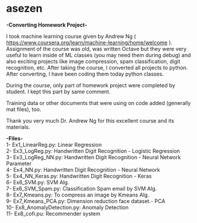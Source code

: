# asezen

**-Converting Homework Project-**

I took machine learning course given by Andrew Ng ( https://www.coursera.org/learn/machine-learning/home/welcome ). Assignment of the course was old, was written Octave but they were very useful to learn inside of ML classes (you may need them during debug) and also  exciting projects like image compression, spam classification, digit recognition, etc. After taking the course, I converted all projects to python. After converting, I have been coding them today python classes.

During the course, only part of homework project were completed by student. I kept this part by same comment.

Training data or other documents that were using on code added (generally mat files), too.

Thank you very much Dr. Andrew Ng for this excellent course and its materials.

**-Files-**<br/>
 1- Ex1_LinearReg.py:      Linear Regression<br/>
 2- Ex3_LogReg.py:         Handwritten Digit Recognition - Logistic Regression<br/>
 3- Ex3_LogReg_NN.py:      Handwritten Digit Recognition - Neural Network Parameter<br/>
 4- Ex4_NN.py:             Handwritten Digit Recognition - Neural Network<br/>
 5- Ex4_NN_Keras.py:       Handwritten Digit Recognition - Keras<br/>
 6- Ex6_SVM.py:            SVM Alg.<br/>
 7- Ex6_SVM_Spam.py:       Classification Spam email by SVM Alg.<br/>
 8- Ex7_Kmeans.py:         To compress an image by Kmeans Alg.<br/>
 9- Ex7_Kmeans_PCA.py:     Dimension reduction face dataset.- PCA<br/>
 10- Ex8_AnomalyDetection.py: Anomaly Detection<br/>
 11- Ex8_cofi.pu:          Recommender system

